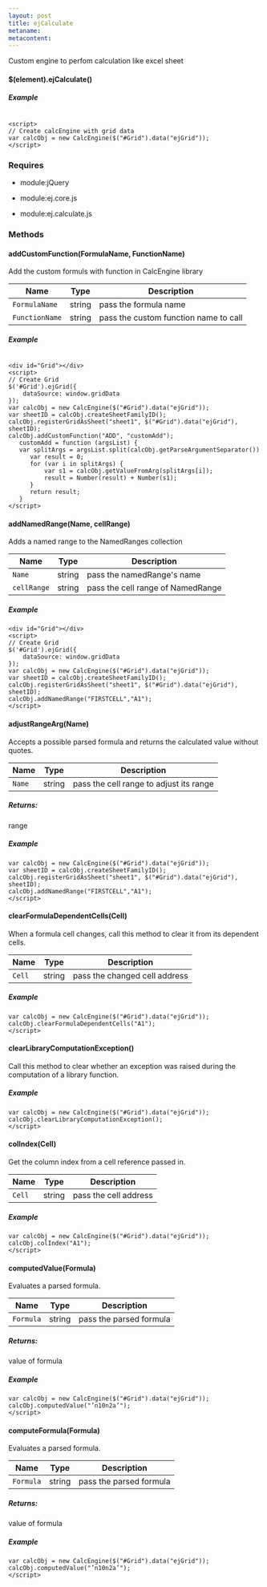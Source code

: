 ```yaml
---
layout: post
title: ejCalculate
metaname: 
metacontent: 
---
```


Custom engine to perfom calculation like excel sheet










#### $(element).ejCalculate<span class="signature">()</span>











##### Example

<pre class="prettyprint">
<code> 
&lt;script&gt;
// Create calcEngine with grid data
var calcObj = new CalcEngine($("#Grid").data("ejGrid"));
&lt;/script&gt;</code>
</pre>






### Requires




* module:jQuery


* module:ej.core.js


* module:ej.calculate.js




### Methods








#### addCustomFunction<span class="signature">(FormulaName, FunctionName)</span>








Add the custom formuls with function in CalcEngine library

<table class="params">
<thead>
<tr>
<th>Name</th>
<th>Type</th>
<th class="last">Description</th>
</tr>
</thead>
<tbody>
<tr>
<td class="name"><code>FormulaName</code></td>
<td class="type"><span class="param-type">string</span></td>
<td class="description last">pass the formula name</td>
</tr>
<tr>
<td class="name"><code>FunctionName</code></td>
<td class="type"><span class="param-type">string</span></td>
<td class="description last">pass the custom function name to call</td>
</tr>
</tbody>
</table>




##### Example

<pre class="prettyprint">
<code> 
&lt;div id="Grid"&gt;&lt;/div&gt; 
&lt;script&gt;
// Create Grid
$('#Grid').ejGrid({
    dataSource: window.gridData
});         
var calcObj = new CalcEngine($("#Grid").data("ejGrid"));
var sheetID = calcObj.createSheetFamilyID();
calcObj.registerGridAsSheet("sheet1", $("#Grid").data("ejGrid"), sheetID);
calcObj.addCustomFunction("ADD", "customAdd");
   customAdd = function (argsList) {
   var splitArgs = argsList.split(calcObj.getParseArgumentSeparator())
      var result = 0;
      for (var i in splitArgs) {
          var s1 = calcObj.getValueFromArg(splitArgs[i]);
          result = Number(result) + Number(s1);
      }
      return result;
   }
&lt;/script&gt;</code>
</pre>






#### addNamedRange<span class="signature">(Name, cellRange)</span>








Adds a named range to the NamedRanges collection

<table class="params">
<thead>
<tr>
<th>Name</th>
<th>Type</th>
<th class="last">Description</th>
</tr>
</thead>
<tbody>
<tr>
<td class="name"><code>Name</code></td>
<td class="type"><span class="param-type">string</span></td>
<td class="description last">pass the namedRange's name</td>
</tr>
<tr>
<td class="name"><code>cellRange</code></td>
<td class="type"><span class="param-type">string</span></td>
<td class="description last">pass the cell range of NamedRange</td>
</tr>
</tbody>
</table>




##### Example

<pre class="prettyprint">
<code>&lt;div id="Grid"&gt;&lt;/div&gt; 
&lt;script&gt;
// Create Grid
$('#Grid').ejGrid({
    dataSource: window.gridData
});         
var calcObj = new CalcEngine($("#Grid").data("ejGrid"));
var sheetID = calcObj.createSheetFamilyID();
calcObj.registerGridAsSheet("sheet1", $("#Grid").data("ejGrid"), sheetID);
calcObj.addNamedRange("FIRSTCELL","A1");
&lt;/script&gt;</code>
</pre>






#### adjustRangeArg<span class="signature">(Name)</span>








Accepts a possible parsed formula and returns the calculated value without quotes.

<table class="params">
<thead>
<tr>
<th>Name</th>
<th>Type</th>
<th class="last">Description</th>
</tr>
</thead>
<tbody>
<tr>
<td class="name"><code>Name</code></td>
<td class="type"><span class="param-type">string</span></td>
<td class="description last">pass the cell range to adjust its range</td>
</tr>
</tbody>
</table>




##### Returns:

range


##### Example

<pre class="prettyprint">
<code>var calcObj = new CalcEngine($("#Grid").data("ejGrid"));
var sheetID = calcObj.createSheetFamilyID();
calcObj.registerGridAsSheet("sheet1", $("#Grid").data("ejGrid"), sheetID);
calcObj.addNamedRange("FIRSTCELL","A1");
&lt;/script&gt;</code>
</pre>






#### clearFormulaDependentCells<span class="signature">(Cell)</span>








When a formula cell changes, call this method to clear it from its dependent cells.

<table class="params">
<thead>
<tr>
<th>Name</th>
<th>Type</th>
<th class="last">Description</th>
</tr>
</thead>
<tbody>
<tr>
<td class="name"><code>Cell</code></td>
<td class="type"><span class="param-type">string</span></td>
<td class="description last">pass the changed cell address</td>
</tr>
</tbody>
</table>




##### Example

<pre class="prettyprint">
<code>var calcObj = new CalcEngine($("#Grid").data("ejGrid"));
calcObj.clearFormulaDependentCells("A1");
&lt;/script&gt;</code>
</pre>






#### clearLibraryComputationException<span class="signature">()</span>








Call this method to clear whether an exception was raised during the computation of a library function.





##### Example

<pre class="prettyprint">
<code>var calcObj = new CalcEngine($("#Grid").data("ejGrid"));
calcObj.clearLibraryComputationException();
&lt;/script&gt;</code>
</pre>






#### colIndex<span class="signature">(Cell)</span>








Get the column index from a cell reference passed in.

<table class="params">
<thead>
<tr>
<th>Name</th>
<th>Type</th>
<th class="last">Description</th>
</tr>
</thead>
<tbody>
<tr>
<td class="name"><code>Cell</code></td>
<td class="type"><span class="param-type">string</span></td>
<td class="description last">pass the cell address</td>
</tr>
</tbody>
</table>




##### Example

<pre class="prettyprint">
<code>var calcObj = new CalcEngine($("#Grid").data("ejGrid"));
calcObj.colIndex("A1");
&lt;/script&gt;</code>
</pre>






#### computedValue<span class="signature">(Formula)</span>








Evaluates a parsed formula.

<table class="params">
<thead>
<tr>
<th>Name</th>
<th>Type</th>
<th class="last">Description</th>
</tr>
</thead>
<tbody>
<tr>
<td class="name"><code>Formula</code></td>
<td class="type"><span class="param-type">string</span></td>
<td class="description last">pass the parsed formula</td>
</tr>
</tbody>
</table>




##### Returns:

value of formula


##### Example

<pre class="prettyprint">
<code>var calcObj = new CalcEngine($("#Grid").data("ejGrid"));
calcObj.computedValue("&rsquo;n10n2a&rsquo;");
&lt;/script&gt;</code>
</pre>






#### computeFormula<span class="signature">(Formula)</span>








Evaluates a parsed formula.

<table class="params">
<thead>
<tr>
<th>Name</th>
<th>Type</th>
<th class="last">Description</th>
</tr>
</thead>
<tbody>
<tr>
<td class="name"><code>Formula</code></td>
<td class="type"><span class="param-type">string</span></td>
<td class="description last">pass the parsed formula</td>
</tr>
</tbody>
</table>




##### Returns:

value of formula


##### Example

<pre class="prettyprint">
<code>var calcObj = new CalcEngine($("#Grid").data("ejGrid"));
calcObj.computedValue("&rsquo;n10n2a&rsquo;");
&lt;/script&gt;</code>
</pre>



